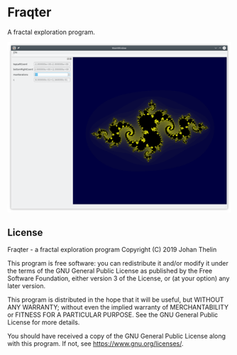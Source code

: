 Fraqter
=======

A fractal exploration program.

![Fraqter in action](https://github.com/e8johan/fraqter/raw/master/docs/figures/mainwindow.png)

License
-------

Fraqter - a fractal exploration program
Copyright (C) 2019 Johan Thelin

This program is free software: you can redistribute it and/or modify
it under the terms of the GNU General Public License as published by
the Free Software Foundation, either version 3 of the License, or
(at your option) any later version.

This program is distributed in the hope that it will be useful,
but WITHOUT ANY WARRANTY; without even the implied warranty of
MERCHANTABILITY or FITNESS FOR A PARTICULAR PURPOSE.  See the
GNU General Public License for more details.

You should have received a copy of the GNU General Public License
along with this program.  If not, see <https://www.gnu.org/licenses/>.
